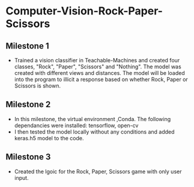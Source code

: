 # Computer-Vision-Rock-Paper-Scissors

## Milestone 1
- Trained a vision classifier in Teachable-Machines and created four classes, "Rock", "Paper", "Scissors" and "Nothing". The model was created with different views and distances. The model will be loaded into the program to illicit a response based on whether Rock, Paper or Scissors is shown.

## Milestone 2
- In this milestone, the virtual environment ,Conda. The following dependancies were installed: tensorflow, open-cv
- I then tested the model locally without any conditions and added keras.h5 model to the code.

## Milestone 3
- Created the lgoic for the Rock, Paper, Scissors game with only user input. 